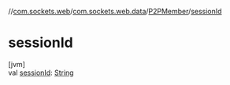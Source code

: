 //[com.sockets.web](../../../index.md)/[com.sockets.web.data](../index.md)/[P2PMember](index.md)/[sessionId](session-id.md)

# sessionId

[jvm]\
val [sessionId](session-id.md): [String](https://kotlinlang.org/api/latest/jvm/stdlib/kotlin/-string/index.html)
